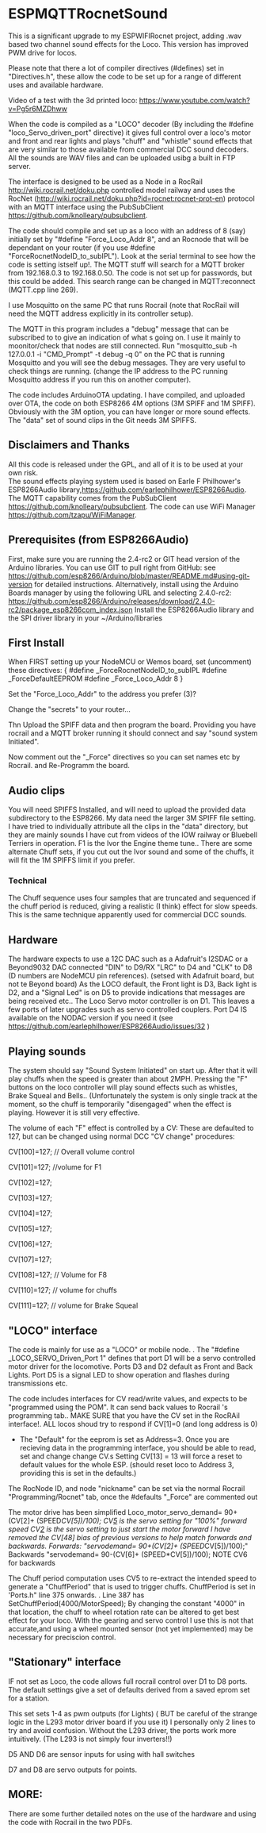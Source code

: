 # ESPMQTTRocnetSound
This is a significant upgrade to my ESPWIFIRocnet project, adding .wav based two channel sound effects for the Loco.
This version has improved PWM drive for locos.

Please note that there a lot of compiler directives (#defines) set in "Directives.h", these allow the code to be set up for a range of different uses and available hardware.

Video of a test with the 3d printed loco: https://www.youtube.com/watch?v=Pg5r6MZDhww

When the code is compiled as a "LOCO" decoder (By including the #define "loco_Servo_driven_port" directive) it gives full control over a loco's motor and front and rear lights and plays "chuff" and "whistle" sound effects that are very similar to those available from commercial DCC sound decoders. All the sounds are WAV files and can be uploaded usibg a built in FTP server. 

The interface is designed to be used as a Node in a RocRail http://wiki.rocrail.net/doku.php controlled model railway and uses the RocNet (http://wiki.rocrail.net/doku.php?id=rocnet:rocnet-prot-en) protocol with an MQTT interface using the PubSubClient https://github.com/knolleary/pubsubclient. 

The code should compile and set up as a loco with an address of 8 (say) initially set by "#define "Force_Loco_Addr 8", and an Rocnode that will be dependant on your router (if you use #define "ForceRocnetNodeID_to_subIPL"). Look at the serial terminal to see how the code is setting istself up!.
The MQTT stuff will search for a MQTT broker from 192.168.0.3 to 192.168.0.50. The code is not set up for passwords, but this could be added. This search range can be changed in MQTT:reconnect (MQTT.cpp line 269).

I use Mosquitto on the same PC that runs Rocrail (note that RocRail will need the MQTT address explicitly in its controller setup).  

The MQTT in this program includes a "debug" message that can be subscribed to to give an indication of what s going on. I use it mainly to moonitor/check that nodes are still connected.  Run "mosquitto_sub -h 127.0.0.1 -i "CMD_Prompt" -t debug -q 0" on the PC that is running Mosquitto and you will see the debug messages. They are very useful to check things are running. (change the IP address to the PC running Mosquitto address if you run this on another computer).

The code includes ArduinoOTA updating. I have compiled, and uploaded over OTA, the code on both ESP8266 4M options (3M SPIFF and 1M SPIFF). Obviously with the 3M option, you can have longer or more sound effects. The "data" set of sound clips in the Git needs 3M SPIFFS. 

## Disclaimers and Thanks
All this code is released under the GPL, and all of it is to be used at your own risk.  
The sound effects playing system used is based on Earle F Philhower's ESP8266Audio library,https://github.com/earlephilhower/ESP8266Audio.
The MQTT capability comes from the PubSubClient https://github.com/knolleary/pubsubclient. 
The code can use WiFi Manager https://github.com/tzapu/WiFiManager.


## Prerequisites  (from ESP8266Audio)
First, make sure you are running the 2.4-rc2 or GIT head version of the Arduino libraries.
You can use GIT to pull right from GitHub: see https://github.com/esp8266/Arduino/blob/master/README.md#using-git-version for detailed instructions.
Alternatively, install using the Arduino Boards manager by using the following URL and selecting 2.4.0-rc2:
https://github.com/esp8266/Arduino/releases/download/2.4.0-rc2/package_esp8266com_index.json
Install the ESP8266Audio library and the SPI driver library in your ~/Arduino/libraries

## First Install
When FIRST setting up your NodeMCU or Wemos board, set (uncomment) these directives: {  #define _ForceRocnetNodeID_to_subIPL  #define _ForceDefaultEEPROM  #define _Force_Loco_Addr 8 }

Set the "Force_Loco_Addr" to the address you prefer (3)?

Change the "secrets" to your router...

Thn Upload the SPIFF data and then program the board. Providing you have rocrail and a MQTT broker running it should connect and say "sound system Initiated". 

Now comment out the "_Force" directives so you can set names etc by Rocrail. and Re-Programm the board. 

## Audio clips
You will need SPIFFS Installed, and will need to upload the provided data subdirectory to the ESP8266. 
My data need the larger 3M SPIFF file setting. 
I have tried to individually attribute all the clips in the "data" directory, but they are mainly sounds I have cut from videos of the IOW railway or Bluebell Terriers in operation. F1 is the Ivor the Engine theme tune.. There are some alternate Chuff sets, if you cut out the Ivor sound and some of the chuffs, it will fit the 1M SPIFFS limit if you prefer.

### Technical
The Chuff sequence uses four samples that are truncated and sequenced if the chuff period is reduced, giving a realistic (I think) effect for slow speeds. This is the same technique apparently used for commercial DCC sounds.

## Hardware
The hardware expects to use a 12C DAC such as a Adafruit's I2SDAC or a Beyond9032 DAC connected "DIN" to D9/RX  "LRC" to D4 and "CLK" to D8 (D numbers are NodeMCU pin references). (setsed with Adafruit board, but not te Beyond board)
As the LOCO default, the Front light is D3, Back light is D2, and a "Signal Led" is on D5 to provide indications that messages are being received etc..
The Loco Servo motor controller is on D1. 
This leaves a few ports of later upgrades such as servo controlled couplers.
Port D4 IS available on the NODAC version if you need it (see https://github.com/earlephilhower/ESP8266Audio/issues/32 )


## Playing sounds
The system should say "Sound System Initiated" on start up. After that it will play chuffs when the speed is greater than about 2MPH. Pressing the "F" buttons on the loco controller will play sound effects such as whistles, Brake Squeal and Bells.. (Unfortunately the system is only single track at the moment, so the chuff is temporarily "disengaged" when the effect is playing. However it is still very effective.

The volume of each "F" effect is controlled by a CV: These are defaulted to 127, but can be changed using normal DCC "CV change" procedures: 

CV[100]=127; // Overall volume control

CV[101]=127; //volume for F1 

CV[102]=127;

CV[103]=127;

CV[104]=127;

CV[105]=127;

CV[106]=127;

CV[107]=127;

CV[108]=127; // Volume for F8

CV[110]=127; // volume for chuffs

CV[111]=127; // volume for Brake Squeal


## "LOCO" interface
 The code is mainly for use as a "LOCO" or mobile node. .
 The "#define _LOCO_SERVO_Driven_Port 1" defines that port D1 will be a servo controlled motor driver for the locomotive. 
 Ports D3 and D2 default as Front and Back Lights.
 Port D5 is a signal LED to show operation and flashes during transmissions etc.
 
   The code includes interfaces for CV read/write values, and expects to be "programmed using the POM".
   It can send back values to Rocrail 's programming tab..
   MAKE SURE that you have the CV set in the RocRAil interface!. ALL locos shoud try to respond if CV[1]=0 (and long address is 0)
   - The "Default" for the eeprom is set as Address=3. 
   Once you are recieving data in the programming interface, you should be able to read, set and change change CV.s
   Setting CV[13] = 13 will force a reset to default values for the whole ESP. (should reset loco to Address 3, providing this is set in the defaults.)
  
  The RocNode ID, and node "nickname" can be set via the normal Rocrail "Programming/Rocnet" tab, once the #defaults "_Force" are commented out
    
 The motor drive has been simplified
    Loco_motor_servo_demand= 90+(CV[2]+ (SPEED*CV[5])/100);
    CV[5](100) is the servo setting for "100%" forward speed
       CV[2](10) is the servo setting to just start the motor forward
         I have removed the CV[48] bias of previous versions to help match forwards and backwards.
      Forwards:  "servodemand= 90+(CV[2]+ (SPEED*CV[5])/100);"
      Backwards "servodemand= 90-(CV[6]+ (SPEED*CV[5])/100);  NOTE CV6 for backwards
    
The Chuff period computation uses CV5 to re-extract the intended speed to generate a "ChuffPeriod" that is used to trigger chuffs. ChuffPeriod is set in 'Ports.h" line 375 onwards. . Line 387 has SetChuffPeriod(4000/MotorSpeed); By changing the constant "4000" in that location, the chuff to wheel rotation rate can be altered to get best effect for your loco. With the gearing and servo control I use this is not that accurate,and using a wheel mounted sensor (not yet implemented) may be necessary for preciscion control.
    
## "Stationary" interface   
IF not set as Loco, the code allows full rocrail control over D1 to D8 ports. The default settings give a set of defaults derived from a saved eprom set for a station.

This set sets 1-4 as pwm outputs (for Lights) ( BUT be careful of the strange logic in the L293 motor driver board if you use it) I personally only 2 lines to try and avoid confusion. Without the L293 driver, the ports work more intuitively. (The L293 is not simply four inverters!!)

D5 AND D6 are sensor inputs for using with hall switches

D7 and D8 are servo outputs for points.

## MORE:
There are some further detailed notes on the use of the hardware and using the code with Rocrail in the two PDFs. 

 
 
   
  
  
